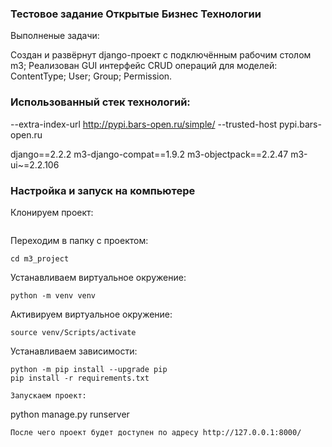 ### Тестовое задание Открытые Бизнес Технологии

Выполненые задачи:

Создан и развёрнут django-проект с подключённым рабочим столом m3;
Реализован GUI интерфейс CRUD операций для моделей:
ContentType;
User;
Group;
Permission.

### Использованный стек технологий:
--extra-index-url http://pypi.bars-open.ru/simple/
--trusted-host pypi.bars-open.ru

django==2.2.2
m3-django-compat==1.9.2
m3-objectpack==2.2.47
m3-ui~=2.2.106

### Настройка и запуск на компьютере
Клонируем проект:
```

```
Переходим в папку с проектом:
```
cd m3_project
```
Устанавливаем виртуальное окружение:
```
python -m venv venv
```
Активируем виртуальное окружение:
```
source venv/Scripts/activate
```
Устанавливаем зависимости:
```
python -m pip install --upgrade pip
pip install -r requirements.txt
```

```
Запускаем проект:
```
python manage.py runserver
```
После чего проект будет доступен по адресу http://127.0.0.1:8000/


